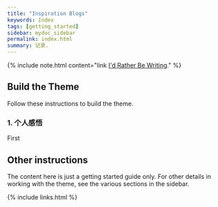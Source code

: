 ```yaml
---
title: "Inspiration Blogs"
keywords: Index
tags: [getting_started]
sidebar: mydoc_sidebar
permalink: index.html
summary: 记录.
---
```


{% include note.html content="link <a alt='technical writing blog' href='http://idratherbewriting.com'>I'd Rather Be Writing</a>." %}

## Build the Theme

Follow these instructions to build the theme.

### 1. 个人感悟

First

## Other instructions

The content here is just a getting started guide only. For other details in working with the theme, see the various sections in the sidebar.

{% include links.html %}

